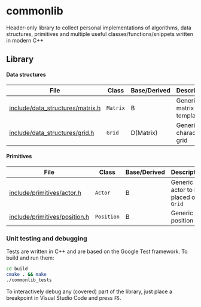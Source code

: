 # commonlib

Header-only library to collect personal implementations of algorithms, data structures, primitives and multiple useful classes/functions/snippets written in modern C++

## Library

#### Data structures

| File                                                         | Class    | Base/Derived | Description                |
| ------------------------------------------------------------ | -------- | ------------ | -------------------------- |
| [include/data_structures/matrix.h](include/data_structures/matrix.h) | `Matrix` | B            | Generic 2D matrix template |
| [include/data_structures/grid.h](include/data_structures/grid.h) | `Grid`   | D(Matrix)    | Generic 2D characters grid |

#### Primitives

| File                                                     | Class   | Base/Derived | Description                            |
| -------------------------------------------------------- | ------- | ------------ | -------------------------------------- |
| [include/primitives/actor.h](include/primitives/actor.h) | `Actor` | B            | Generic actor to be placed on a `Grid` |
| [include/primitives/position.h](include/primitives/position.h) | `Position` | B            | Generic 2D position |

### Unit testing and debugging

Tests are written in C++ and are based on the Google Test framework. To build and run them:

```bash
cd build
cmake . && make
./commonlib_tests
```

To interactively debug any (covered) part of the library, just place a breakpoint in Visual Studio Code and press `F5`.
